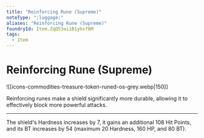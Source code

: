 ```yaml
---
title: "Reinforcing Rune (Supreme)"
noteType: ":luggage:"
aliases: "Reinforcing Rune (Supreme)"
foundryId: Item.ZqD53aiiB1yhxf8M
tags:
  - Item
---
```


# Reinforcing Rune (Supreme)
![[icons-commodities-treasure-token-runed-os-grey.webp|150]]

Reinforcing runes make a shield significantly more durable, allowing it to effectively block more powerful attacks.

* * *

The shield's Hardness increases by 7, it gains an additional 108 Hit Points, and its BT increases by 54 (maximum 20 Hardness, 160 HP, and 80 BT).
